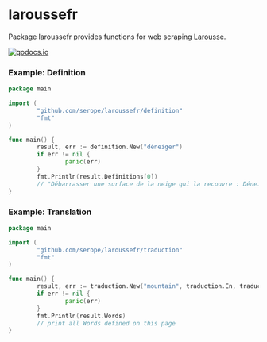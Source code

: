 # laroussefr

Package laroussefr provides functions for web scraping [Larousse](https://www.larousse.fr).

[![godocs.io](https://godocs.io/github.com/serope/laroussefr?status.svg)](https://godocs.io/github.com/serope/laroussefr)

### Example: Definition

```go
package main

import (
        "github.com/serope/laroussefr/definition"
        "fmt"
)

func main() {
        result, err := definition.New("déneiger")
        if err != nil {
                panic(err)
        }
        fmt.Println(result.Definitions[0])
        // "Débarrasser une surface de la neige qui la recouvre : Déneiger une route."
}
```

### Example: Translation

```go
package main

import (
        "github.com/serope/laroussefr/traduction"
        "fmt"
)

func main() {
        result, err := traduction.New("mountain", traduction.En, traduction.Fr)
        if err != nil {
                panic(err)
        }
        fmt.Println(result.Words)
        // print all Words defined on this page
}
```

